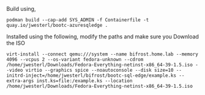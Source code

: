 Build using,
```
podman build --cap-add SYS_ADMIN -f Containerfile -t quay.io/jwesterl/bootc-azuresqledge .
```

Installed using the following, modify the paths and make sure you Download the ISO
```
virt-install --connect qemu:///system --name bifrost.home.lab --memory 4096 --vcpus 2 --os-variant fedora-unknown --cdrom /home/jwesterl/Downloads/Fedora-Everything-netinst-x86_64-39-1.5.iso --video virtio --graphics spice --noautoconsole --disk size=10 --initrd-inject=/home/jwesterl/bifrost/bootc-sql-edge/example.ks --extra-args inst.ks=file:/example.ks --location /home/jwesterl/Downloads/Fedora-Everything-netinst-x86_64-39-1.5.iso
```

